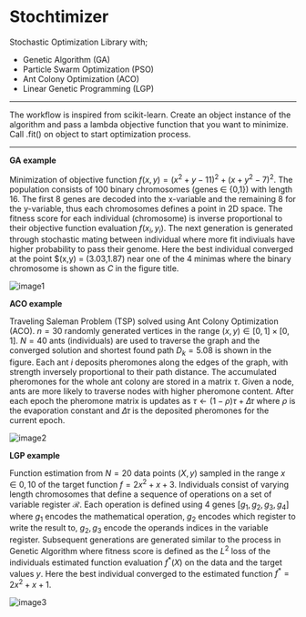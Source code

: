 # Stochtimizer
Stochastic Optimization Library with;
- Genetic Algorithm (GA)
- Particle Swarm Optimization (PSO)
- Ant Colony Optimization (ACO)
- Linear Genetic Programming (LGP)

---

The workflow is inspired from scikit-learn. Create an object instance of the algorithm and pass a lambda objective function that you want to minimize. Call .fit() on object to start optimization process. 

---

**GA example**

Minimization of objective function $f(x,y) = (x^2+y-11)^2  + (x+y^2-7)^2$. The population consists of 100 binary chromosomes (genes $\in$ {0,1}) with length 16. The first 8 genes are decoded into the x-variable and the remaining 8 for the y-variable, thus each chromosomes defines a point in 2D space. The fitness score for each individual (chromosome) is inverse proportional to their objective function evaluation $f(x_i,y_i)$. The next generation is generated through stochastic mating between individual where more fit indiviuals have higher probability to pass their genome. Here the best individual converged at the point $(x,y) = (3.03,1.87) near one of the 4 minimas where the binary chromosome is shown as $C$ in the figure title. 

![image1](https://i.imgur.com/imquG0K.png)

**ACO example**

Traveling Saleman Problem (TSP) solved using Ant Colony Optimization (ACO).  $n = 30$ randomly generated vertices in the range $(x,y)\in[0,1]\times[0,1]$. $N = 40$ ants (individuals) are used to traverse the graph and the converged solution and shortest found path $D_k = 5.08$ is shown in the figure. Each ant $i$ deposits pheromones along the edges of the graph, with strength inversely proportional to their path distance. The accumulated pheromones for the whole ant colony are stored in a matrix $\tau$. Given a node, ants are more likely to traverse nodes with higher pheromone content. After each epoch the pheromone matrix is updates as $\tau \leftarrow (1-\rho)\tau + \Delta \tau$ where $\rho$ is the evaporation constant and $\Delta \tau$ is the deposited pheromones for the current epoch. 

![image2](https://i.imgur.com/jidYB7d.png)

**LGP example**

Function estimation from $N=20$ data points $(X,y)$ sampled in the range $x\in{0,10}$ of the target function $f = 2x^2+x+3$. Individuals consist of varying length chromosomes that define a sequence of operations on a set of variable register $\mathcal{R}$. Each operation is defined using 4 genes $[g_1,g_2,g_3,g_4]$ where $g_1$ encodes the mathematical operation, $g_2$ encodes which register to write the result to, $g_2,g_3$ encode the operands indices in the variable register. Subsequent generations are generated similar to the process in Genetic Algorithm where fitness score is defined as the $L^2$ loss of the individuals estimated function evaluation $f^*(X)$ on the data and the target values $y$. Here the best individual converged to the estimated function $f^* = 2x^2 + x +1$.

![image3](https://i.imgur.com/YIr74AJ.png)
